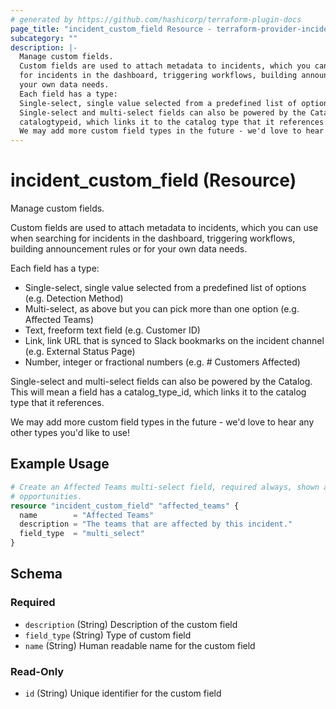 ```yaml
---
# generated by https://github.com/hashicorp/terraform-plugin-docs
page_title: "incident_custom_field Resource - terraform-provider-incident"
subcategory: ""
description: |-
  Manage custom fields.
  Custom fields are used to attach metadata to incidents, which you can use when searching
  for incidents in the dashboard, triggering workflows, building announcement rules or for
  your own data needs.
  Each field has a type:
  Single-select, single value selected from a predefined list of options (e.g. Detection Method)Multi-select, as above but you can pick more than one option (e.g. Affected Teams)Text, freeform text field (e.g. Customer ID)Link, link URL that is synced to Slack bookmarks on the incident channel (e.g. External Status Page)Number, integer or fractional numbers (e.g. # Customers Affected)
  Single-select and multi-select fields can also be powered by the Catalog. This will mean a field has a
  catalogtypeid, which links it to the catalog type that it references.
  We may add more custom field types in the future - we'd love to hear any other types you'd like to use!
---
```


# incident_custom_field (Resource)

Manage custom fields.

Custom fields are used to attach metadata to incidents, which you can use when searching
for incidents in the dashboard, triggering workflows, building announcement rules or for
your own data needs.

Each field has a type:

- Single-select, single value selected from a predefined list of options (e.g. Detection Method)
- Multi-select, as above but you can pick more than one option (e.g. Affected Teams)
- Text, freeform text field (e.g. Customer ID)
- Link, link URL that is synced to Slack bookmarks on the incident channel (e.g. External Status Page)
- Number, integer or fractional numbers (e.g. # Customers Affected)

Single-select and multi-select fields can also be powered by the Catalog. This will mean a field has a
catalog_type_id, which links it to the catalog type that it references.

We may add more custom field types in the future - we'd love to hear any other types you'd like to use!

## Example Usage

```terraform
# Create an Affected Teams multi-select field, required always, shown at all
# opportunities.
resource "incident_custom_field" "affected_teams" {
  name        = "Affected Teams"
  description = "The teams that are affected by this incident."
  field_type  = "multi_select"
}
```

<!-- schema generated by tfplugindocs -->
## Schema

### Required

- `description` (String) Description of the custom field
- `field_type` (String) Type of custom field
- `name` (String) Human readable name for the custom field

### Read-Only

- `id` (String) Unique identifier for the custom field


